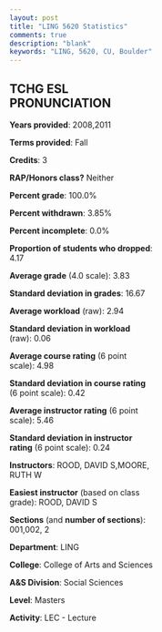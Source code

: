 ```yaml
---
layout: post
title: "LING 5620 Statistics"
comments: true
description: "blank"
keywords: "LING, 5620, CU, Boulder"
--- 
```

<head>
<script src="https://ajax.googleapis.com/ajax/libs/jquery/2.1.3/jquery.min.js"></script>
<script src="https://dl.dropboxusercontent.com/s/pc42nxpaw1ea4o9/highcharts.js?dl=0"></script>
<!-- <script src="../assets/js/highcharts.js"></script> -->
<style type="text/css">@font-face {
	font-family: "Bebas Neue";
	src: url(https://www.filehosting.org/file/details/544349/BebasNeue%20Regular.otf) format("opentype");
	}
	h1.Bebas { 
		font-family: "Bebas Neue", Verdana, Tahoma;
	}
</style>
</head>
<body>
	<div id="container" style="float: right; width: 45%; height: 88%; margin-left: 2.5%; margin-right: 2.5%;"></div>
	<script language="JavaScript">
		$(document).ready(function() {
		var chart = {type: 'column'};
		var title = {text: 'Grade Distribution'};
		var xAxis = {categories: ['A','B','C','D','F'],crosshair: true};
		var yAxis = {min: 0,title: {text: 'Percentage'}};
		var tooltip = {headerFormat: '<center><b><span style="font-size:20px">{point.key}</span></b></center>',
		               pointFormat: '<td style="padding:0"><b>{point.y:.1f}%</b></td>',
		               footerFormat: '</table>',shared: true,useHTML: true};
		var plotOptions = {column: {pointPadding: 0.0,borderWidth: 0}};  
		var credits = {enabled: false};var series= [{name: 'Percent',data: [95.65,0.0,0.0,0.0,4.35,]}];
		var json = {};
		json.chart = chart;
		json.title = title;
		json.tooltip = tooltip;
		json.xAxis = xAxis;
		json.yAxis = yAxis;  
		json.series = series;
		json.plotOptions = plotOptions;  
		json.credits = credits;
		$('#container').highcharts(json);
	});
	</script>
</body>
			   
## TCHG ESL PRONUNCIATION

**Years provided**: 2008,2011

**Terms provided**: Fall

**Credits**: 3

**RAP/Honors class?** Neither

**Percent grade**: 100.0%

**Percent withdrawn**: 3.85%

**Percent incomplete**: 0.0%

**Proportion of students who dropped**: 4.17

**Average grade** (4.0 scale): 3.83

**Standard deviation in grades**: 16.67

**Average workload** (raw): 2.94

**Standard deviation in workload** (raw): 0.06

**Average course rating** (6 point scale): 4.98

**Standard deviation in course rating** (6 point scale): 0.42

**Average instructor rating** (6 point scale): 5.46

**Standard deviation in instructor rating** (6 point scale): 0.24

**Instructors**: ROOD, DAVID S,MOORE, RUTH W

**Easiest instructor** (based on class grade): ROOD, DAVID S

**Sections** (and **number of sections**): 001,002, 2

**Department**: LING

**College**: College of Arts and Sciences

**A&S Division**: Social Sciences

**Level**: Masters

**Activity**: LEC - Lecture